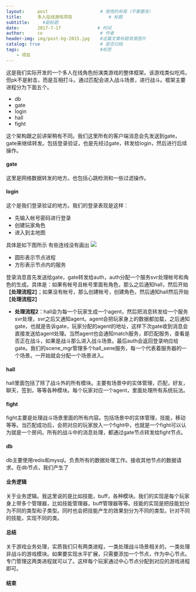 ```yaml
---
layout:     post                    # 使用的布局（不需要改）
title:      多人在线游戏项目              # 标题 
subtitle:     #副标题
date:       2017-7-17              # 时间
author:     co                      # 作者
header-img: img/post-bg-2015.jpg    #这篇文章标题背景图片
catalog: true                       # 是否归档
tags:                               #标签
    - 项目
---
```


这是我们实际开发的一个多人在线角色扮演类游戏的整体框架。该游戏类似吃鸡，但pk不是射击，而是互相打斗。通过匹配会进入战斗场景，进行战斗。框架主要进程分为下面五个。
- db
- gate
- login
- hall
- fight

这个架构跟之前讲架稍有不同。我们这里所有的客户端消息会先发送到gate，gate来继续转发。包括登录验证，也是先经过gate，转发给login，然后进行后续操作。

#### gate
这里是网络数据转发的地方。也包括心跳检测和一些过滤操作。
#### login
这个是我们登录验证的地方。我们的登录表现是这样：
- 先输入帐号密码进行登录
- 创建玩家角色
- 进入到主地图

具体是如下图所示 有些连线没有画出
![](https://gitee.com/whatplane/resource/raw/master/img/xx_20190621113833-min.png)
- 圆形表示节点进程
- 方形表示节点内的服务

登录消息首先发送给gate，gate转发给auth，auth分配一个服务svr处理帐号和角色的生成。具体是：如果有帐号且帐号里面有角色，那么之后通知hall，然后开始【**处理流程2**】；如果没有帐号，那么创建帐号，创建角色，然后通知hall然后开始【**处理流程2**】
- **处理流程2**：hall会为每一个玩家生成一个agent，然后把消息转发给一个服务svr处理，svr之后又通知agent。agent会把玩家身上的数据都加载，之后通知gate，也就是告诉gate，玩家分配的agent的地址，这样下次gate收到消息会直接发送给agent处理。当然agent也会通知match服务，即匹配服务，查看是否正在战斗，如果是战斗那么进入战斗场景。最后auth会返回登录响应给gate。我们的scene_mgr管理多个hall_sene服务，每一个代表着服务器的一个场景。一开始就会分配一个场景进入。

#### hall
hall里面包括了除了战斗外的所有模块。主要有场景中的实体管理，匹配，好友，聊天，签到，等等各种模块。每个玩家对应一个agent，里面处理所有系统玩法。
#### fight
fight主要是处理战斗场景里面的所有内容。包括场景中的实体管理，技能，移动等等。当匹配成功后，会把对应的玩家放入一个fight中，也就是一个fight可以认为就是一个房间。所有的战斗中的消息处理，都通过gate节点转发给fight节点。
#### db
db主要使用redis和mysql。负责所有的数据处理工作。接收其他节点的数据请求。在db节点，我们产生了
#### 业务逻辑
关于业务逻辑。我这里说的是比如技能，buff，各种模块。我们的实现是每个玩家身上带多个管理器，比如技能管理器，buff管理器等等。技能的实现是把技能划分为不同的类型和子类型。同时也会把技能产生的效果划分为不同的类型。针对不同的技能，实现不同的类。
#### 总结 
关于游戏业务处理，实质我们只有两类进程，一类处理战斗场景相关的，一类处理非战斗的游戏模块。如果要实现水平扩展，只需要添加一个节点，作为中心节点。专门管理这两类进程就可以了。这样每个玩家通过中心节点分配到对应的游戏进程即可。
#### 结束